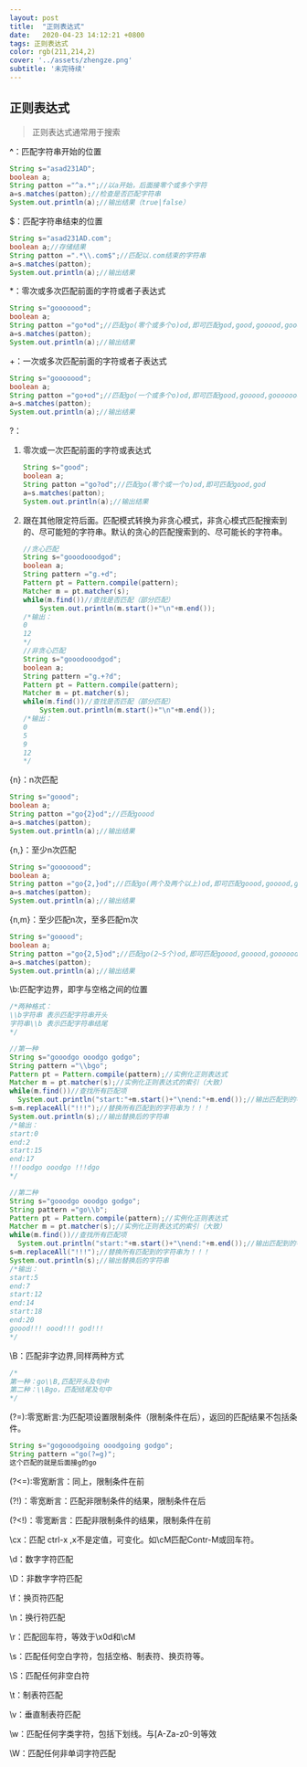 ```yaml
---
layout: post
title:  "正则表达式"
date:   2020-04-23 14:12:21 +0800
tags: 正则表达式
color: rgb(211,214,2)
cover: '../assets/zhengze.png'
subtitle: '未完待续'
---
```


## 正则表达式

> 正则表达式通常用于搜索

**^**：匹配字符串开始的位置

```java
String s="asad231AD";
boolean a;
String patton ="^a.*";//以a开始，后面接零个或多个字符
a=s.matches(patton);//检查是否匹配字符串
System.out.println(a);//输出结果（true|false）
```

$：匹配字符串结束的位置

```java
String s="asad231AD.com";
boolean a;//存储结果
String patton =".*\\.com$";//匹配以.com结束的字符串
a=s.matches(patton);
System.out.println(a);//输出结果
```

*：零次或多次匹配前面的字符或者子表达式

```java
String s="gooooood";
boolean a;
String patton ="go*od";//匹配go(零个或多个o)od,即可匹配god,good,gooood,gooooooooooood等
a=s.matches(patton);
System.out.println(a);//输出结果

```

+：一次或多次匹配前面的字符或者子表达式

```java
String s="gooooood";
boolean a;
String patton ="go+od";//匹配go(一个或多个o)od,即可匹配good,gooood,gooooooooooood等
a=s.matches(patton);
System.out.println(a);//输出结果
```

?：

 1. 零次或一次匹配前面的字符或表达式

    ```java
    String s="good";
    boolean a;
    String patton ="go?od";//匹配go(零个或一个o)od,即可匹配good,god
    a=s.matches(patton);
    System.out.println(a);//输出结果
    ```

 2. 跟在其他限定符后面。匹配模式转换为非贪心模式，非贪心模式匹配搜索到的、尽可能短的字符串。默认的贪心的匹配搜索到的、尽可能长的字符串。

    ```java
    //贪心匹配
    String s="gooodooodgod";
    boolean a;
    String pattern ="g.+d";
    Pattern pt = Pattern.compile(pattern);
    Matcher m = pt.matcher(s);
    while(m.find())//查找是否匹配（部分匹配）
        System.out.println(m.start()+"\n"+m.end());
    /*输出：
    0
    12
    */
    //非贪心匹配
    String s="gooodooodgod";
    boolean a;
    String pattern ="g.+?d";
    Pattern pt = Pattern.compile(pattern);
    Matcher m = pt.matcher(s);
    while(m.find())//查找是否匹配（部分匹配）
        System.out.println(m.start()+"\n"+m.end());
    /*输出：
    0
    5
    9
    12
    */
    ```

    

{n}：n次匹配

```java
String s="goood";
boolean a;
String patton ="go{2}od";//匹配goood
a=s.matches(patton);
System.out.println(a);//输出结果
```

{n,}：至少n次匹配

```java
String s="gooooood";
boolean a;
String patton ="go{2,}od";//匹配go(两个及两个以上)od,即可匹配goood,gooood,gooooooooooood等
a=s.matches(patton);
System.out.println(a);//输出结果
```

{n,m}：至少匹配n次，至多匹配m次

```java
String s="gooood";
boolean a;
String patton ="go{2,5}od";//匹配go(2~5个)od,即可匹配goood,gooood,goooood,gooooood
a=s.matches(patton);
System.out.println(a);//输出结果
```

\b:匹配字边界，即字与空格之间的位置

```java
/*两种格式：
\\b字符串 表示匹配字符串开头
字符串\\b 表示匹配字符串结尾
*/

//第一种
String s="gooodgo ooodgo godgo";
String pattern ="\\bgo";
Pattern pt = Pattern.compile(pattern);//实例化正则表达式
Matcher m = pt.matcher(s);//实例化正则表达式的索引（大致）
while(m.find())//查找所有匹配项
  System.out.println("start:"+m.start()+"\nend:"+m.end());//输出匹配到的字符串的位置
s=m.replaceAll("!!!");//替换所有匹配到的字符串为！！！
System.out.println(s);//输出替换后的字符串
/*输出：
start:0
end:2
start:15
end:17
!!!oodgo ooodgo !!!dgo
*/

//第二种
String s="gooodgo ooodgo godgo";
String pattern ="go\\b";
Pattern pt = Pattern.compile(pattern);//实例化正则表达式
Matcher m = pt.matcher(s);//实例化正则表达式的索引（大致）
while(m.find())//查找所有匹配项
  System.out.println("start:"+m.start()+"\nend:"+m.end());//输出匹配到的字符串的位置
s=m.replaceAll("!!!");//替换所有匹配到的字符串为！！！
System.out.println(s);//输出替换后的字符串
/*输出：
start:5
end:7
start:12
end:14
start:18
end:20
goood!!! oood!!! god!!!
*/
```

\B：匹配非字边界,同样两种方式

```java
/*
第一种：go\\B,匹配开头及句中
第二种：\\Bgo，匹配结尾及句中
*/
```

(?=):零宽断言:为匹配项设置限制条件（限制条件在后），返回的匹配结果不包括条件。

```java
String s="gogooodgoing ooodgoing godgo";
String pattern ="go(?=g)";
这个匹配的就是后面接g的go
```

(?<=):零宽断言：同上，限制条件在前

(?!)：零宽断言：匹配非限制条件的结果，限制条件在后

(?<!)：零宽断言：匹配非限制条件的结果，限制条件在前

\cx：匹配 ctrl-x ,x不是定值，可变化。如\cM匹配Contr-M或回车符。

\d：数字字符匹配

\D：非数字字符匹配

\f：换页符匹配

\n：换行符匹配

\r：匹配回车符，等效于\x0d和\cM

\s：匹配任何空白字符，包括空格、制表符、换页符等。

\S：匹配任何非空白符

\t：制表符匹配

\v：垂直制表符匹配

\w：匹配任何字类字符，包括下划线。与[A-Za-z0-9]等效

\W：匹配任何非单词字符匹配

